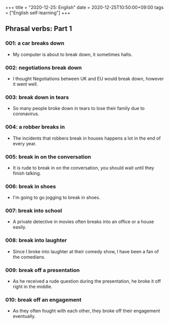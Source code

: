 +++
title =  "2020-12-25: English"
date = 2020-12-25T10:50:00+09:00
tags = ["English self-learning"]
+++

## Phrasal verbs: Part 1

### 001: a car breaks down

- My computer is about to break down, it sometimes halts.

### 002: negotiations break down

- I thought Negotiations between UK and EU would break down, however it went well.

### 003: break down in tears

- So many people broke down in tears to lose their family due to coronavirus.

### 004: a robber breaks in

- The incidents that robbers break in houses happens a lot in the end of every year.

### 005: break in on the conversation

- It is rude to break in on the conversation, you should wait until they finish talking.

### 006: break in shoes

- I'm going to go jogging to break in shoes.

### 007: break into school

- A private detective in movies often breaks into an office or a house easily.

### 008: break into laughter

- Since I broke into laughter at their comedy show, I have been a fan of the comedians.

### 009: break off a presentation

- As he received a rude question during the presentation, he broke it off right in the middle.

### 010: break off an engagement

- As they often fought with each other, they broke off their engagement eventually.
